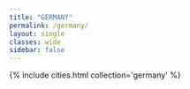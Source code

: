 ```yaml
---
title: "GERMANY"
permalink: /germany/
layout: single
classes: wide
sidebar: false
---
```


{% include cities.html collection='germany' %}
